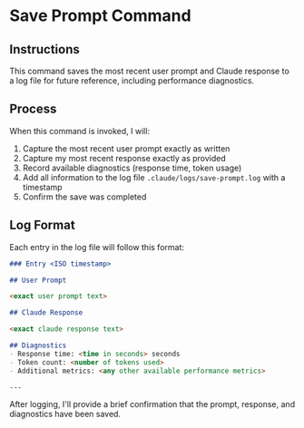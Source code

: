 # Save Prompt Command

## Instructions

This command saves the most recent user prompt and Claude response to a log file for future reference, including performance diagnostics.

## Process

When this command is invoked, I will:

1. Capture the most recent user prompt exactly as written
2. Capture my most recent response exactly as provided
3. Record available diagnostics (response time, token usage)
4. Add all information to the log file `.claude/logs/save-prompt.log` with a timestamp
5. Confirm the save was completed

## Log Format

Each entry in the log file will follow this format:

```markdown
### Entry <ISO timestamp>

## User Prompt

<exact user prompt text>

## Claude Response

<exact claude response text>

## Diagnostics
- Response time: <time in seconds> seconds
- Token count: <number of tokens used>
- Additional metrics: <any other available performance metrics>

---
```

After logging, I'll provide a brief confirmation that the prompt, response, and diagnostics have been saved.